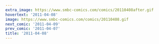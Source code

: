```yaml
---
extra_image: https://www.smbc-comics.com/comics/20110408after.gif
hovertext: '2011-04-08'
image: https://www.smbc-comics.com/comics/20110408.gif
next_comic: '2011-04-09'
prev_comic: '2011-04-07'
title: '2011-04-08'
---
```


